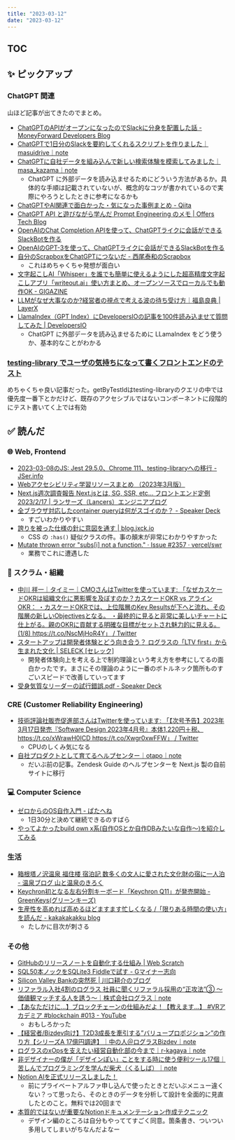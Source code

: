 ```yaml
---
title: "2023-03-12"
date: "2023-03-12"
---
```


## TOC

## ✨ ピックアップ

### ChatGPT 関連

山ほど記事が出てきたのでまとめ。

- [ChatGPTのAPIがオープンになったのでSlackに分身を配置した話 - MoneyForward Developers Blog](https://moneyforward-dev.jp/entry/2023/03/02/160050)
- [ChatGPTで1日分のSlackを要約してくれるスクリプトを作りました｜masuidrive｜note](https://note.com/masuidrive/n/na0ebf8a4c4f0)
- [ChatGPTに自社データを組み込んで新しい検索体験を模索してみました｜masa_kazama｜note](https://note.com/masa_kazama/n/n246df4af19f6)
  - ChatGPT に外部データを読み込ませるためにどういう方法があるか。具体的な手順は記載されていないが、概念的なコツが書かれているので実際にやろうとしたときに参考になるかも
- [ChatGPTやAI関連で面白かった・気になった事例まとめ - Qiita](https://qiita.com/nyanko5656/items/147e2f12dcb75e65b1e4)
- [ChatGPT API と遊びながら学んだ Prompt Engineering のメモ | Offers Tech Blog](https://zenn.dev/offers/articles/20230309-chatgpt-prompt-engineering)
- [OpenAIのChat Completion APIを使って、ChatGPTライクに会話ができるSlackBotを作る](https://zenn.dev/ryo_kawamata/articles/56ea2484320def)
- [OpenAIのGPT-3を使って、ChatGPTライクに会話ができるSlackBotを作る](https://zenn.dev/ryo_kawamata/articles/291c95b41baeb7)
- [自分のScrapboxをChatGPTにつないだ - 西尾泰和のScrapbox](https://scrapbox.io/nishio/%E8%87%AA%E5%88%86%E3%81%AEScrapbox%E3%82%92ChatGPT%E3%81%AB%E3%81%A4%E3%81%AA%E3%81%84%E3%81%A0)
  - これはめちゃくちゃ発想が面白い
- [文字起こしAI「Whisper」を誰でも簡単に使えるようにした超高精度文字起こしアプリ「writeout.ai」使い方まとめ、オープンソースでローカルでも動作OK - GIGAZINE](https://gigazine.net/news/20230309-writeout-ai/)
- [LLMがなぜ大事なのか?経営者の視点で考える波の待ち受け方｜福島良典 | LayerX](https://comemo.nikkei.com/n/nf3132b57539c)
- [LlamaIndex（GPT Index）にDevelopersIOの記事を100件読み込ませて質問してみた | DevelopersIO](https://dev.classmethod.jp/articles/llama-index-developersio-articles/)
  - ChatGPT に外部データを読み込ませるために LLamaIndex をどう使うか、基本的なことがわかる

### [testing-library でユーザの気持ちになって書くフロントエンドのテスト](https://zenn.dev/tnyo43/articles/39e4caa321d0aa)

めちゃくちゃ良い記事だった。getByTestIdはtesting-libraryのクエリの中では優先度一番下とかだけど、既存のアクセシブルではないコンポーネントに段階的にテスト書いてく上では有効

## ✅ 読んだ

<!-- ### ☁︎ Salesforce -->

### 🌐 Web, Frontend

- [2023-03-08のJS: Jest 29.5.0、Chrome 111、testing-libraryへの移行 - JSer.info](https://jser.info/2023/03/08/jest-29.5.0-chrome-111-testing-library/)
- [Webアクセシビリティ学習リソースまとめ （2023年3月版）](https://zenn.dev/ubie_dev/articles/7e3a6559aeb4c8)
- [Next.js週次調査報告 Next.jsとは, SG, SSR, etc… フロントエンド定例 2023/2/17 | ランサーズ（Lancers）エンジニアブログ](https://engineer.blog.lancers.jp/%e3%83%95%e3%83%ad%e3%83%b3%e3%83%88%e3%82%a8%e3%83%b3%e3%83%89/next-js%e9%80%b1%e6%ac%a1%e8%aa%bf%e6%9f%bb%e5%a0%b1%e5%91%8a-next-js%e3%81%a8%e3%81%af-sg-ssr-erc-%e3%83%95%e3%83%ad%e3%83%b3%e3%83%88%e3%82%a8%e3%83%b3%e3%83%89%e5%ae%9a%e4%be%8b-2023-2-17/)
- [全ブラウザ対応したcontainer queryは何がスゴイのか？ - Speaker Deck](https://speakerdeck.com/tonkotsuboy_com/quan-burauzadui-ying-sita-container-queryhahe-gasugoinoka)
  - すごいわかりやすい
- [誇りを被った仕様の針に意図を通す | blog.jxck.io](https://blog.jxck.io/entries/2023-02-28/jquery-has-forgiving-problem.html)
  - CSS の `:has()` 疑似クラスの件。事の顛末が非常にわかりやすかった
- [Mutate thrown error "subs[i] not a function." · Issue #2357 · vercel/swr](https://github.com/vercel/swr/issues/2357)
  - 業務でこれに遭遇した

<!-- ### 🦀 Rust, WebAssembly -->

### 🤝 スクラム・組織

- [中川 祥一｜タイミー｜CMOさんはTwitterを使っています: 「なぜカスケードOKRは組織文化に悪影響を及ぼすのか？カスケードOKR vs アラインOKR： ・カスケードOKRでは、上位階層のKey Resultsが下へと流れ、その階層の新しいObjectivesとなる。 ・最終的に見ると非常に美しいチャートに仕上がる。親のOKRに貢献する明確な目標がセットされ魅力的に見える。(1/8) https://t.co/NscMjHoR4Y」 / Twitter](https://twitter.com/sho1nakagawa/status/1634339994063228929)
- [スタートアップは開発者体験とどう向き合う？ ログラスの「LTV first」から生まれた文化 | SELECK [セレック]](https://seleck.cc/1578)
  - 開発者体験向上を考える上で制約理論という考え方を参考にしてるの面白かったです。まさにその理論のように一番のボトルネック箇所ものすごいスピードで改善していってます
- [受身気質なリーダーの試行錯誤.pdf - Speaker Deck](https://speakerdeck.com/jamgodtree/shou-shen-qi-zhi-naritanoshi-xing-cuo-wu)

### CRE (Customer Reliability Engineering)

- [技術評論社販売促進部さんはTwitterを使っています: 「【次号予告】2023年3月17日発売『Software Design 2023年4月号』本体1,220円＋税、https://t.co/xWrawH0ICD https://t.co/Xwgr0xwFFW」 / Twitter](https://twitter.com/gihyo_hansoku/status/1632551809024921600)
  - CPUのしくみ気になる
- [自社プロダクトとして育てるヘルプセンター｜otapo｜note](https://note.com/otapo/n/n140b39e64337)
  - だいぶ前の記事。Zendesk Guide のヘルプセンターを Next.js 製の自前サイトに移行

### 💻 Computer Science

- [ゼロからのOS自作入門 - ぱたへね](https://natsutan.hatenablog.com/entry/2023/03/07/005229)
  - 1日30分と決めて継続できるのすばら
- [やってよかったbuild own x系(自作OSとか自作DBみたいな自作～)を紹介してみる](https://zenn.dev/cube/articles/a6f88a9fbbe989)

### 生活

- [箱根塔ノ沢温泉 福住楼 宿泊記 数多くの文人に愛された文化財の宿に一人泊 - 温泉ブログ 山と温泉のきろく](https://www.yamaonsen.com/entry/fukuzumiro)
- [Keychron初となる左右分割キーボード「Keychron Q11」が発売開始 - GreenKeys(グリーンキーズ)](https://greenwaves.jp/keys/keychron-q11/)
- [生産性を高めれば高めるほどますます忙しくなる /「限りある時間の使い方」を読んだ - kakakakakku blog](https://kakakakakku.hatenablog.com/entry/2023/02/22/084137)
  - たしかに目次が刺さる

### その他

- [GitHubのリリースノートを自動化する仕組み | Web Scratch](https://efcl.info/2023/03/11/auto-release-note/)
- [SQL50本ノックをSQLite3 Fiddleで試す - Gマイナー志向](https://matsuu.hatenablog.com/entry/2023/03/12/185206)
- [Silicon Valley Bankの突然死 | 川口耕介のブログ](https://ja.kohsuke.org/launchable/sudden-death-of-svb/)
- [リファラル入社4割のログラス 社員に聞くリファラル採用の“正攻法”③ 〜価値観マッチする人を誘う〜｜株式会社ログラス｜note](https://note.com/loglass_post/n/n9185d2fe8423)
- [【あなただけに…】ブロックチェーンの仕組みだよ！【教えます…】 #VRアカデミア #blockchain #013 - YouTube](https://www.youtube.com/watch?v=bclE3gLeyzg)
  - おもしろかった
- [【経営者/Bizdev向け】T2D3成長を牽引する”バリュープロポジション”の作り方【シリーズA 17億円調達】｜中の人＠ログラスBizdev｜note](https://note.com/lg_harbor/n/n183f923549d0)
- [ログラスのxOpsを支えたい経営自動化部の今まで｜r-kagaya｜note](https://note.com/ry0_kagaya/n/nf72822c7bd4b)
- [非デザイナーの僕が「デザインぽい」ことをする時に使う便利ツール17個｜苦しんでプログラミングを学んだ柴犬（くるしば）｜note](https://note.com/shiba_program/n/ncf0c750ebbd7)
- [Notion AIを正式リリースしました！](https://www.notion.so/ja-jp/blog/notion-ai-is-here-for-everyone)
  - 前にプライベートアルファ申し込んで使ったときとだいぶメニュー違くない？って思ったら、そのときのデータを分析して設計を全面的に見直したとのこと。無料では20回まで
- [本質的ではないが重要なNotionドキュメンテーション作成テクニック](https://zenn.dev/yag_ays/articles/1f5b3468fbc420)
  - デザイン編のところは自分もやっててすごく同意。箇条書き、ついつい多用してしまいがちなんだよなー

<!-- ## ✏️ 書いた -->

<!-- ## 🗑 Stale -->

<!-- ## 📝 読んだ記事のメモ -->
